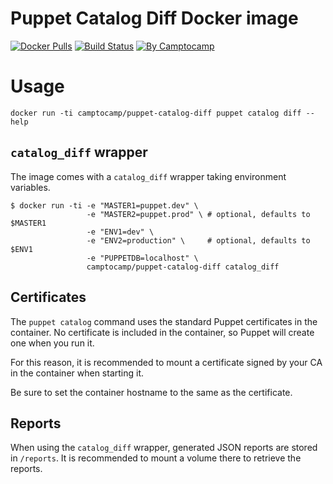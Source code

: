 Puppet Catalog Diff Docker image
=================================

[![Docker Pulls](https://img.shields.io/docker/pulls/camptocamp/puppet-catalog-diff.svg)](https://hub.docker.com/r/camptocamp/puppet-catalog-diff/)
[![Build Status](https://img.shields.io/travis/camptocamp/docker-puppet-catalog-diff/master.svg)](https://travis-ci.org/camptocamp/docker-puppet-catalog-diff)
[![By Camptocamp](https://img.shields.io/badge/by-camptocamp-fb7047.svg)](http://www.camptocamp.com)


# Usage

```shell
docker run -ti camptocamp/puppet-catalog-diff puppet catalog diff --help
```


## `catalog_diff` wrapper

The image comes with a `catalog_diff` wrapper taking environment variables.

```shell
$ docker run -ti -e "MASTER1=puppet.dev" \
                 -e "MASTER2=puppet.prod" \ # optional, defaults to $MASTER1
                 -e "ENV1=dev" \
                 -e "ENV2=production" \     # optional, defaults to $ENV1
                 -e "PUPPETDB=localhost" \
                 camptocamp/puppet-catalog-diff catalog_diff
```

## Certificates

The `puppet catalog` command uses the standard Puppet certificates in the container. No certificate is included in the container, so Puppet will create one when you run it.

For this reason, it is recommended to mount a certificate signed by your CA in the container when starting it.

Be sure to set the container hostname to the same as the certificate.


## Reports

When using the `catalog_diff` wrapper, generated JSON reports are stored in `/reports`. It is recommended to mount a volume there to retrieve the reports.

